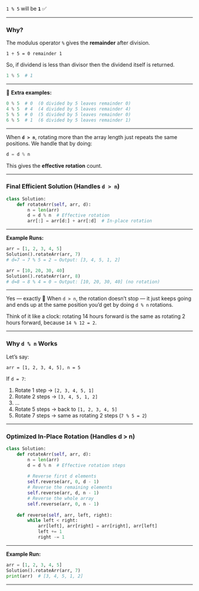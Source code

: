 `1 % 5` will be **`1`** ✅

---

### Why?

The modulus operator `%` gives the **remainder** after division.

```
1 ÷ 5 = 0 remainder 1
```

So, if dividend is less than divisor then the dividend itself is returned.

```python
1 % 5  # 1
```

---

📌 **Extra examples:**

```python
0 % 5  # 0  (0 divided by 5 leaves remainder 0)
4 % 5  # 4  (4 divided by 5 leaves remainder 4)
5 % 5  # 0  (5 divided by 5 leaves remainder 0)
6 % 5  # 1  (6 divided by 5 leaves remainder 1)
```

---

When **`d > n`**, rotating more than the array length just repeats the same positions.
We handle that by doing:

```python
d = d % n
```

This gives the **effective rotation** count.

---

### **Final Efficient Solution (Handles `d > n`)**

```python
class Solution:
    def rotateArr(self, arr, d):
        n = len(arr)
        d = d % n  # Effective rotation
        arr[:] = arr[d:] + arr[:d]  # In-place rotation
```

---

**Example Runs:**

```python
arr = [1, 2, 3, 4, 5]
Solution().rotateArr(arr, 7)  
# d=7 → 7 % 5 = 2 → Output: [3, 4, 5, 1, 2]

arr = [10, 20, 30, 40]
Solution().rotateArr(arr, 8)  
# d=8 → 8 % 4 = 0 → Output: [10, 20, 30, 40] (no rotation)
```

---

Yes — exactly 🙂
When `d > n`, the rotation doesn’t stop — it just keeps going and ends up at the same position you’d get by doing `d % n` rotations.

Think of it like a clock: rotating 14 hours forward is the same as rotating 2 hours forward, because `14 % 12 = 2`.

---

### Why `d % n` Works

Let’s say:

```
arr = [1, 2, 3, 4, 5], n = 5
```

If `d = 7`:

1. Rotate 1 step → `[2, 3, 4, 5, 1]`
2. Rotate 2 steps → `[3, 4, 5, 1, 2]`
3. ...
4. Rotate 5 steps → back to `[1, 2, 3, 4, 5]`
5. Rotate 7 steps → same as rotating 2 steps (`7 % 5 = 2`)

---

### **Optimized In-Place Rotation (Handles d > n)**

```python
class Solution:
    def rotateArr(self, arr, d):
        n = len(arr)
        d = d % n  # Effective rotation steps
        
        # Reverse first d elements
        self.reverse(arr, 0, d - 1)
        # Reverse the remaining elements
        self.reverse(arr, d, n - 1)
        # Reverse the whole array
        self.reverse(arr, 0, n - 1)
    
    def reverse(self, arr, left, right):
        while left < right:
            arr[left], arr[right] = arr[right], arr[left]
            left += 1
            right -= 1
```

---

**Example Run:**

```python
arr = [1, 2, 3, 4, 5]
Solution().rotateArr(arr, 7)  
print(arr)  # [3, 4, 5, 1, 2]
```

---

